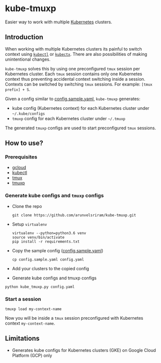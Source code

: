 # kube-tmuxp

Easier way to work with multiple [Kubernetes](https://kubernetes.io/) clusters.

## Introduction

When working with multiple Kubernetes clusters its painful to switch context using [`kubectl`](https://github.com/kubernetes/kubernetes/tree/master/cmd/kubectl) or [`kubectx`](https://github.com/ahmetb/kubectx). There are also possibilities of making unintentional changes.

`kube-tmuxp` solves this by using one preconfigured `tmux` session per Kubernetes cluster. Each `tmux` session contains only one Kubernetes context thus preventing accidental context switching inside a session. Contexts can be switched by switching `tmux` sessions. For example: `[tmux prefix] + S`.

Given a config similar to [config.sample.yaml](./config.sample.yaml), `kube-tmuxp` generates:

* kube config (Kubernetes context) for each Kubernetes cluster under `~/.kube/configs`
* `tmuxp` config for each Kubernetes cluster under `~/.tmuxp`

The generated `tmuxp` configs are used to start preconfigured `tmux` sessions.

## How to use?

### Prerequisites

* [gcloud](https://cloud.google.com/sdk/)
* [kubectl](https://kubernetes.io/docs/tasks/tools/install-kubectl/)
* [tmux](https://github.com/tmux/tmux)
* [tmuxp](https://github.com/tmux-python/tmuxp)

### Generate kube configs and `tmuxp` configs

* Clone the repo

  ```
  git clone https://github.com/arunvelsriram/kube-tmuxp.git
  ```

* Setup `virtualenv`

  ```
  virtualenv --python=python3.6 venv
  source venv/bin/activate
  pip install -r requirements.txt
  ```

* Copy the sample config ([config.sample.yaml](./config.sample.yaml))

  ```
  cp config.sample.yaml config.yaml
  ```

* Add your clusters to the copied config
* Generate kube configs and tmuxp configs

```
python kube_tmuxp.py config.yaml
```

### Start a session

```
tmuxp load my-context-name
```

Now you will be inside a `tmux` session preconfigured with Kubernetes context `my-context-name`.

## Limitations

* Generates kube configs for Kubernetes clusters (GKE) on Google Cloud Platform (GCP) only
